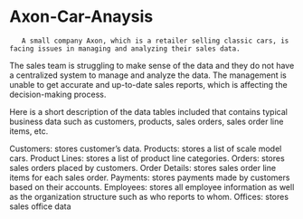 # Axon-Car-Anaysis
      
       
       A small company Axon, which is a retailer selling classic cars, is facing issues in managing and analyzing their sales data.
  The sales team is struggling to make sense of the data and they do not have a centralized system to manage and analyze the data.
  The management is unable to get accurate and up-to-date sales reports, which is affecting the decision-making process.
      
       
  Here is a short description of the data tables included that contains typical business data such as
        customers, products, sales orders, sales order line items, etc.


Customers: stores customer’s data.
Products: stores a list of scale model cars.
Product Lines: stores a list of product line categories.
Orders: stores sales orders placed by customers.
Order Details: stores sales order line items for each sales order.
Payments: stores payments made by customers based on their accounts.
Employees: stores all employee information as well as the organization structure such as who reports to whom.
Offices: stores sales office data


